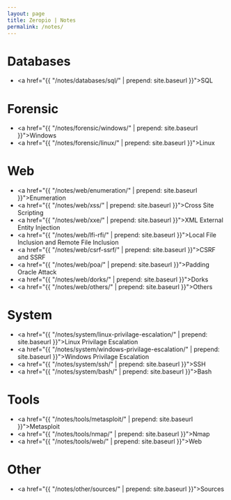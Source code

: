 ```yaml
---
layout: page
title: Zeropio | Notes
permalink: /notes/
---
```


# [](#header-4)Databases
- <a href="{{ "/notes/databases/sql/" | prepend: site.baseurl }}">SQL</a>

# [](#header-4)Forensic
- <a href="{{ "/notes/forensic/windows/" | prepend: site.baseurl }}">Windows</a>
- <a href="{{ "/notes/forensic/linux/" | prepend: site.baseurl }}">Linux</a>

# [](#header-4)Web
- <a href="{{ "/notes/web/enumeration/" | prepend: site.baseurl }}">Enumeration</a>
- <a href="{{ "/notes/web/xss/" | prepend: site.baseurl }}">Cross Site Scripting</a>
- <a href="{{ "/notes/web/xxe/" | prepend: site.baseurl }}">XML External Entity Injection</a>
- <a href="{{ "/notes/web/lfi-rfi/" | prepend: site.baseurl }}">Local File Inclusion and Remote File Inclusion</a>
- <a href="{{ "/notes/web/csrf-ssrf/" | prepend: site.baseurl }}">CSRF and SSRF</a>
- <a href="{{ "/notes/web/poa/" | prepend: site.baseurl }}">Padding Oracle Attack</a>
- <a href="{{ "/notes/web/dorks/" | prepend: site.baseurl }}">Dorks</a>
- <a href="{{ "/notes/web/others/" | prepend: site.baseurl }}">Others</a>

# [](#header-4)System
- <a href="{{ "/notes/system/linux-privilage-escalation/" | prepend: site.baseurl }}">Linux Privilage Escalation</a>
- <a href="{{ "/notes/system/windows-privilage-escalation/" | prepend: site.baseurl }}">Windows Privilage Escalation</a>
- <a href="{{ "/notes/system/ssh/" | prepend: site.baseurl }}">SSH</a>
- <a href="{{ "/notes/system/bash/" | prepend: site.baseurl }}">Bash</a>

# [](#header-4)Tools
- <a href="{{ "/notes/tools/metasploit/" | prepend: site.baseurl }}">Metasploit</a>
- <a href="{{ "/notes/tools/nmap/" | prepend: site.baseurl }}">Nmap</a>
- <a href="{{ "/notes/tools/web/" | prepend: site.baseurl }}">Web</a>

# [](#header-4)Other
- <a href="{{ "/notes/other/sources/" | prepend: site.baseurl }}">Sources</a>


